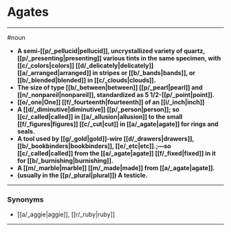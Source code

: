# Agates
---
#noun
- **A semi-[[p/_pellucid|pellucid]], uncrystallized variety of quartz, [[p/_presenting|presenting]] various tints in the same specimen, with [[c/_colors|colors]] [[d/_delicately|delicately]] [[a/_arranged|arranged]] in stripes or [[b/_bands|bands]], or [[b/_blended|blended]] in [[c/_clouds|clouds]].**
- **The size of type [[b/_between|between]] [[p/_pearl|pearl]] and [[n/_nonpareil|nonpareil]], standardized as 5 1/2-[[p/_point|point]].**
- **[[o/_one|One]] [[f/_fourteenth|fourteenth]] of an [[i/_inch|inch]]**
- **A [[d/_diminutive|diminutive]] [[p/_person|person]]; so [[c/_called|called]] in [[a/_allusion|allusion]] to the small [[f/_figures|figures]] [[c/_cut|cut]] in [[a/_agate|agate]] for rings and seals.**
- **A tool used by [[g/_gold|gold]]-wire [[d/_drawers|drawers]], [[b/_bookbinders|bookbinders]], [[e/_etc|etc]].;—so [[c/_called|called]] from the [[a/_agate|agate]] [[f/_fixed|fixed]] in it for [[b/_burnishing|burnishing]].**
- **A [[m/_marble|marble]] [[m/_made|made]] from [[a/_agate|agate]].**
- **(usually in the [[p/_plural|plural]]) A testicle.**
---
### Synonyms
- [[a/_aggie|aggie]], [[r/_ruby|ruby]]
---
